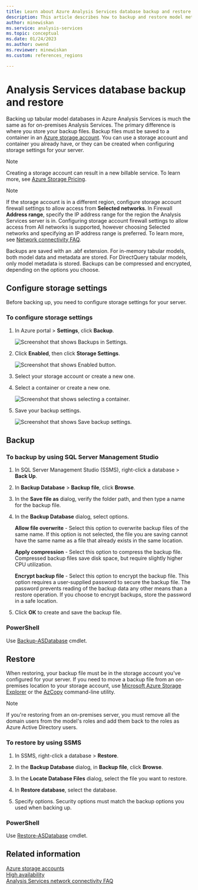 ```yaml
---
title: Learn about Azure Analysis Services database backup and restore | Microsoft Docs
description: This article describes how to backup and restore model metadata and data from an Azure Analysis Services database.
author: minewiskan
ms.service: analysis-services
ms.topic: conceptual
ms.date: 01/24/2023
ms.author: owend
ms.reviewer: minewiskan
ms.custom: references_regions 

---
```


# Analysis Services database backup and restore

Backing up tabular model databases in Azure Analysis Services is much the same as for on-premises Analysis Services. The primary difference is where you store your backup files. Backup files must be saved to a container in an [Azure storage account](../storage/common/storage-account-create.md). You can use a storage account and container you already have, or they can be created when configuring storage settings for your server.

> [!NOTE]
> Creating a storage account can result in a new billable service. To learn more, see [Azure Storage Pricing](https://azure.microsoft.com/pricing/details/storage/blobs/).
> 
> 

> [!NOTE]
> If the storage account is in a different region, configure storage account firewall settings to allow access from **Selected networks**. In Firewall **Address range**, specify the IP address range for the region the Analysis Services server is in. Configuring storage account firewall settings to allow access from All networks is supported, however choosing Selected networks and specifying an IP address range is preferred. To learn more, see [Network connectivity FAQ](./analysis-services-network-faq.yml).

Backups are saved with an .abf extension. For in-memory tabular models, both model data and metadata are stored. For DirectQuery tabular models, only model metadata is stored. Backups can be compressed and encrypted, depending on the options you choose.


## Configure storage settings
Before backing up, you need to configure storage settings for your server.


### To configure storage settings
1.  In Azure portal > **Settings**, click **Backup**.

    ![Screenshot that shows Backups in Settings.](./media/analysis-services-backup/aas-backup-backups.png)

2.  Click **Enabled**, then click **Storage Settings**.

    ![Screenshot that shows Enabled button.](./media/analysis-services-backup/aas-backup-enable.png)

3. Select your storage account or create a new one.

4. Select a container or create a new one.

    ![Screenshot that shows selecting a container.](./media/analysis-services-backup/aas-backup-container.png)

5. Save your backup settings.

    ![Screenshot that shows Save backup settings.](./media/analysis-services-backup/aas-backup-save.png)

## Backup

### To backup by using SQL Server Management Studio

1. In SQL Server Management Studio (SSMS), right-click a database > **Back Up**.

2. In **Backup Database** > **Backup file**, click **Browse**.

3. In the **Save file as** dialog, verify the folder path, and then type a name for the backup file. 

4. In the **Backup Database** dialog, select options.

    **Allow file overwrite** - Select this option to overwrite backup files of the same name. If this option is not selected, the file you are saving cannot have the same name as a file that already exists in the same location.

    **Apply compression** - Select this option to compress the backup file. Compressed backup files save disk space, but require slightly higher CPU utilization. 

    **Encrypt backup file** - Select this option to encrypt the backup file. This option requires a user-supplied password to secure the backup file. The password prevents reading of the backup data any other means than a restore operation. If you choose to encrypt backups, store the password in a safe location.

5. Click **OK** to create and save the backup file.


### PowerShell
Use [Backup-ASDatabase](/powershell/module/sqlserver/backup-asdatabase) cmdlet.

## Restore
When restoring, your backup file must be in the storage account you've configured for your server. If you need to move a backup file from an on-premises location to your storage account, use [Microsoft Azure Storage Explorer](../vs-azure-tools-storage-manage-with-storage-explorer.md) or the [AzCopy](../storage/common/storage-use-azcopy-v10.md) command-line utility. 



> [!NOTE]
> If you're restoring from an on-premises server, you must remove all the domain users from the model's roles and add them back to the roles as Azure Active Directory users.
> 
> 

### To restore by using SSMS

1. In SSMS, right-click a database > **Restore**.

2. In the **Backup Database** dialog, in **Backup file**, click **Browse**.

3. In the **Locate Database Files** dialog, select the file you want to restore.

4. In **Restore database**, select the database.

5. Specify options. Security options must match the backup options you used when backing up.


### PowerShell

Use [Restore-ASDatabase](/powershell/module/sqlserver/restore-asdatabase) cmdlet.


## Related information

[Azure storage accounts](../storage/common/storage-account-create.md)  
[High availability](analysis-services-bcdr.md)      
[Analysis Services network connectivity FAQ](analysis-services-network-faq.yml)
